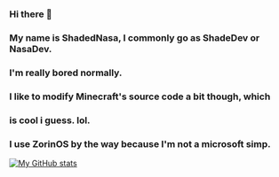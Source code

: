 ### Hi there 👋
### My name is ShadedNasa, I commonly go as ShadeDev or NasaDev.

### I'm really bored normally.
### I like to modify Minecraft's source code a bit though, which
### is cool i guess. lol.

### I use ZorinOS by the way because I'm not a microsoft simp.

[![My GitHub stats](https://github-readme-stats.vercel.app/api?username=shadednasa)](https://github.com/anuraghazra/github-readme-stats)
